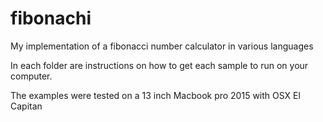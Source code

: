# fibonachi
My implementation of a fibonacci number calculator in various languages

In each folder are instructions on how to get each sample to run on your computer.

The examples were tested on a 13 inch Macbook pro 2015 with OSX El Capitan
